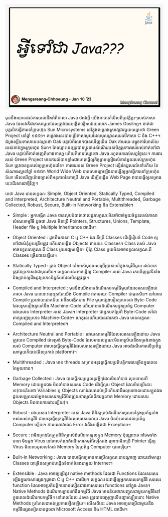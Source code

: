![what-is-java](./images/1-what-is-java.jpg "What is Java???")

មុននឹងឈានដល់ការយល់ដឹងអំពីភាសា Java ថាជាអ្វី យើងអាចទៅមើលពីប្រវត្តិខ្លះៗរបស់ភាសា Java ដែលវាគឺជាភាសាមួយដែលត្រូវបានបង្កើតឡើងដោយលោក James Gosling។ គាត់ជាបុគ្គលិកធ្វើការនៅក្រុមហ៊ុន Sun Microsystems នៅក្នុងគម្រោងស្រាវជ្រាវមួយឈ្មោះថា Green Project នៅឆ្នាំ ១៩៩១។ គម្រោងនេះបានប្រើភាសាមួយដែលមូលដ្ឋានឈរលើភាសា C និង C++។ ដំបូងឡើយភាសានេះឈ្មោះថា Oak បន្ទាប់ពីលោកបានឃើញដើម Oak តាមរយៈបង្អួចការិយាល័យរបស់គាត់ក្នុងក្រុមហ៊ុន Sun។ តែឈ្មោះនេះត្រូវបានប្តូរតាមសំណើររបស់មិត្តរួមការងាររបស់គាត់ទៅជា Java បន្ទាប់ពីគាត់ចេញពីហាងកាហ្វេ ហើយក៏មានឈ្មោះថា Java រហូតមកដល់សព្វថ្ងៃនេះ។ ការងាររបស់ Green Project មានការលំបាកខ្លាំងជាហេតុធ្វើឲ្យកិច្ចព្រមព្រៀងសំខាន់មួយរបស់ក្រុមហ៊ុន Sun ត្រូវបានប្រគល់ឲ្យក្រុមហ៊ុនដទៃ។ ការងាររបស់ Green Project ស្ទើរតែដួលរលំទៅហើយ តែសំណាងល្អនៅឆ្នាំ ១៩៩៣ World Wide Web បានលេចធ្លោឡើងបានធ្វើឲ្យអ្នកធ្វើការនៅក្រុមហ៊ុន ​Sun មើលឃើញយ៉ាងច្បាស់ពីអនុភាពនៃកាប្រើ Java ដើម្បីបង្កើត Web Page វាបានធ្វើឲ្យគម្រោងនេះដើរសារជាថ្មីវិញ។

គេថា Java មានលក្ខណៈ Simple, Object Oriented, Statically Typed, Compiled and Interpreted, Architecture Neutral and Portable, Multithreaded, Garbage Collected, Robust, Secure, Built-in Networking និង Extensible។

- Simple : អ្នកបង្កើត Java បានលុបបំបាត់ចោលនូវលក្ខណៈមិនចាំបាច់មួយចំនួនរបស់ភាសាសំណេរកម្មវិធី ដូចជា Java មិនប្រើ Pointers, Structures, Unions, Template, Header file ឬ Multiple Inheritance ជាដើម។

- Object Oriented : ដូចនឹងភាសា C ឬ C++ ដែរ គឺប្រើ Classes ដើម្បីរៀបចំ Code ឲ្យទៅជាសំនុំមួយត្រឹមត្រូវ ហើយវាបង្កើត Objects តាមរយៈ Classes។ Class របស់ Java អាចទទួលលក្ខណៈពី Class មួយផ្សេងទៀត។ ប៉ុន្តែ Class មួយមិនអាចទទួលលក្ខណៈពី Classes ច្រើនបានឡើយ។

- Statically Typed : គ្រប់ Object ទាំងអស់មុនពេលប្រើប្រាស់នៅក្នុងកម្មវិធីមួយ ដាច់ខាតត្រូវតែប្រកាសវាជាមុនសិន។ លក្ខណៈនេះអាចធ្វើឲ្យ Compiler របស់ Java រកឃើញនូវទីតាំងនិងប្រាប់ឲ្យដឹងនូវប្រភេទទិន្នន័យដែលមិនត្រូវគ្នា។

- Compiled and Interpreted : មុននឹងយើងអាចដំណើរការកម្មវិធីមួយដែរសរសេរឡើងជាភាសា Java បាននោះលុះតា្រតែយើង Compile វាតាមរយៈ Compiler ជាមុនសិន។ នៅពេល Compile រួចដោយជោគជ័យ វានឹងបង្កើតបាន File មួយផ្សេងទៀតប្រភេទជា Byte-Code ដែលស្រដៀងគ្នាទៅនឹង Machine-Code ហើយវាអាចដំណើរការក្នុងប្រព័ន្ធ Computer ដោយមាន Interpreter របស់ Java។ Interpreter ជាអ្នកបកប្រែពី Byte-Code ទៅជាពាក្យបញ្ជាប្រភេទ Machine-Code។ ហេតុនេះហើយបានជាគេថា​ Java មានលក្ខណៈ Compiled and Interpreted។

- Architecture Neutral and Portable : ដោយសារកម្មវិធីដែលសរសេរឡើងដោយ Java ត្រូវបាន Compiled ជាទម្រង់ Byte-Code ដែលមានលក្ខណៈមិនអាស្រ័យនឹងទម្រង់ខាងក្នុងរបស់ Computer ជាហេតុធ្វើឲ្យកម្មវិធីដែលសរសេរឡើងដោយ Java អាចដំណើរការលើប្រព័ន្ធណាមួយក៏បាន(មិនប្រកាន់ platform)។

- Multithreaded : Java មាន threads សម្រាប់អនុវត្តធ្វើការប្រតិបត្តិការងារច្រើនក្នុងពេលតែមួយបាន។

- Garbage Collected : Java បានធ្វើការប្រមូលនូវអ្វីៗដែលមិនចាំបាច់ លុបចោលពី Memory ដោយខ្លួនឯង មិនចាំបាច់សរសេរ Code ដើម្បីលុប​ Object ដែលមិនប្រើនោះទេ(បានន័យថា Variables ឬ Objects ណាដែលឈប់ប្រើហើយវានឹងលុបចោលដោយខ្លួនឯង ជួយសម្រួលដល់អ្នកសរសេរកម្មវិធីមិនព្រួយបារម្មណ៍ពីការខ្វះខាត Memory ដោយសារ​ Objects មិនបានការនោះឡើយ)។

- Robust : ដោយសារ​ Interpreter របស់ Java ពិនិត្យគ្រប់ដំណើរការចូលទៅក្នុងប្រព័ន្ធទាំងអស់របស់កម្មវិធី ជាហេតុធ្វើឲ្យកម្មវិធីដែលសរសេរដោយ Java មិនប៉ះពាល់ដល់ប្រព័ន្ធ Computer ឡើយ។ កាលណាវាមាន Error វានឹងបង្កើតជា Exception។

- Secure : វាមិនគ្រាន់តែត្រួតពិនិត្យរាល់ដំណើរការចូលក្នុង Memory ប៉ុណ្ណោះទេ វាថែមទាំងធានា មិនឆ្លង Virus នៅពេលកំពុងដំណើរការកម្មវិធីទៀតផង ព្រោះវាមិនប្រើ Pointer ធ្វើឲ្យ Virus មិនអាចចូលទៅកាន់ Memory នៃប្រព័ន្ធ Computer បានឡើយ។

- Built-in Networking : Java បានបង្កើតឲ្យមានការប្រើលក្ខណៈជាបណ្តាញ ដោយនាំមកនូវ Classes ជាច្រើនសម្រាប់បង្កើតទំនាក់ទំនងជាមួយ Internet។

- Extensible : Java អាចឲ្យប្រើនូវ native methods ដែលជា Functions ដែលសរសេរឡើងក្នុងភាសាផ្សេងៗដូចជា C ឬ C++ ជាដើម។ លក្ខណៈនេះវាធ្វើឲ្យអ្នកសរសេរកម្មវិធី សរសេរ function ដែលអាចប្រតិបត្តិការបានលឿនជាងការសរសេរ functions នៅក្នុង Java។ Native Methods ដំណើរការភ្ជាប់ទៅនឹងកម្មវិធី Java មានន័យថាវាបញ្ជូលជាមួយកម្មវិធីនៅក្នុងពេលដំណើរការកម្មវិធី។ នៅពេលដែល Java ត្រូវបានជម្រុញលើបញ្ហាល្បឿននោះ Native Methods ប្រហែលជាអត់ត្រូវការទៀតឡើយ។ លើសពីនេះ Java អាចឲ្យគេប្រើជាមួយនឹងកម្មវិធីផ្សេងទៀតបានដូចជា Microsoft Access និង HTML ជាដើម។
